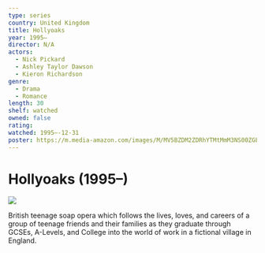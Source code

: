 ```yaml
---
type: series
country: United Kingdom
title: Hollyoaks
year: 1995–
director: N/A
actors:
  - Nick Pickard
  - Ashley Taylor Dawson
  - Kieron Richardson
genre:
  - Drama
  - Romance
length: 30
shelf: watched
owned: false
rating:
watched: 1995–-12-31
poster: https://m.media-amazon.com/images/M/MV5BZDM2ZDRhYTMtMmM3NS00ZGEyLWFlNjEtNzY3MjYwZDdlYjAzXkEyXkFqcGc@._V1_SX300.jpg
---
```


# Hollyoaks (1995–)

![](https://m.media-amazon.com/images/M/MV5BZDM2ZDRhYTMtMmM3NS00ZGEyLWFlNjEtNzY3MjYwZDdlYjAzXkEyXkFqcGc@._V1_SX300.jpg)

British teenage soap opera which follows the lives, loves, and careers of a group of teenage friends and their families as they graduate through GCSEs, A-Levels, and College into the world of work in a fictional village in England.